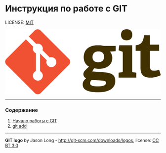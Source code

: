 # Инструкция по работе с GIT

LICENSE: [MIT](./license.md)

![Logo Git](./assets/logo-git.png)

---

### Содержание
1. [Начало работы с GIT](./get_start.md)
2. [git add](./add.md)

---

**GIT logo** by Jason Long - http://git-scm.com/downloads/logos, license: [CC BT 3.0](https://creativecommons.org/licenses/by/3.0)


